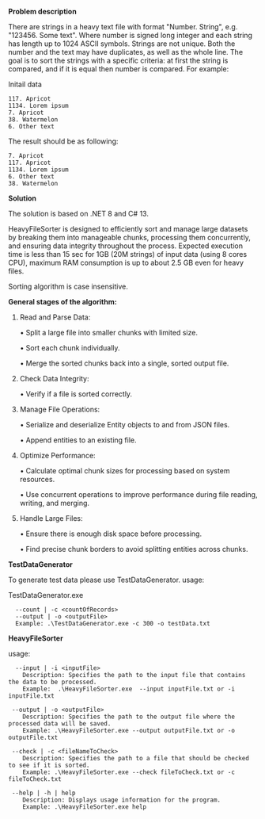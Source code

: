 **Problem description**

There are strings in a heavy text file with format "Number. String", e.g. "123456. Some text".
Where number is signed long integer and each string has length up to 1024 ASCII symbols.
Strings are not unique. Both the number and the text may have duplicates, as well as the whole line.
The goal is to sort the strings with a specific criteria: at first the string is compared, and if it is equal then number is compared.
For example:

Initail data

	117. Apricot
	1134. Lorem ipsum
	7. Apricot
	38. Watermelon
	6. Other text

The result should be as following:

    7. Apricot
    117. Apricot
    1134. Lorem ipsum
    6. Other text
    38. Watermelon

**Solution**
   
The solution is based on .NET 8 and C# 13.

HeavyFileSorter is designed to efficiently sort and manage large datasets by breaking them into manageable chunks, processing them concurrently, and ensuring data integrity throughout the process.
Expected execution time is less than 15 sec for 1GB (20M strings) of input data (using 8 cores CPU), maximum RAM consumption is up to about 2.5 GB even for heavy files.

Sorting algorithm is case insensitive.

**General stages of the algorithm:**
1.	Read and Parse Data:

	• Split a large file into smaller chunks with limited size.

	• Sort each chunk individually.

	• Merge the sorted chunks back into a single, sorted output file.

3. Check Data Integrity:

	• Verify if a file is sorted correctly.

4.	Manage File Operations:

	• Serialize and deserialize Entity objects to and from JSON files.

	• Append entities to an existing file.

5.	Optimize Performance:

	• Calculate optimal chunk sizes for processing based on system resources.

	• Use concurrent operations to improve performance during file reading, writing, and merging.

6.	Handle Large Files:

	• Ensure there is enough disk space before processing.

	• Find precise chunk borders to avoid splitting entities across chunks.


**TestDataGenerator**

To generate test data please use TestDataGenerator.
usage:

TestDataGenerator.exe

      --count | -c <countOfRecords>
      --output | -o <outputFile>
      Example: .\TestDataGenerator.exe -c 300 -o testData.txt

**HeavyFileSorter**

usage: 

      --input | -i <inputFile>
  		Description: Specifies the path to the input file that contains the data to be processed.
		Example:  .\HeavyFileSorter.exe  --input inputFile.txt or -i inputFile.txt
   
     --output | -o <outputFile>
		Description: Specifies the path to the output file where the processed data will be saved.
		Example: .\HeavyFileSorter.exe --output outputFile.txt or -o outputFile.txt
   
     --check | -c <fileNameToCheck>
		Description: Specifies the path to a file that should be checked to see if it is sorted.
		Example: .\HeavyFileSorter.exe --check fileToCheck.txt or -c fileToCheck.txt
   
     --help | -h | help
		Description: Displays usage information for the program.
		Example: .\HeavyFileSorter.exe help
  
